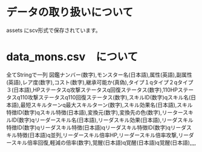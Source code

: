 
# データの取り扱いについて
assets にscv形式で保存されています。

# data_mons.csv　について
全てStringで一列
図鑑ナンバー(数字),モンスター名(日本語),属性(英語),副属性(英語),レア度(数字),コスト(数字),継承可能か(真偽),タイプ１qタイプ２qタイプ３(日本語),HPステータスq攻撃ステータスq回復ステータス(数字),110HPステータスq110攻撃ステータスq110回復ステータス(数字),スキルID(数字)qスキル名(日本語),最短スキルターンq最大スキルターン(数字),スキル効果名(日本語),スキル特徴ID(数字)qスキル特徴(日本語),変換元(数字),変換先の色(数字),リータースキルID(数字)qリーダースキル名(日本語),リーダスキル効果(日本語),リーダスキル特徴ID(数字)qリーダスキル特徴(日本語)qリーダスキル特徴ID(数字)qリーダスキル特徴(日本語)q並列,リーダースキル倍率HP,リーダースキル倍率攻撃,リーダースキル倍率回復,軽減の倍率(数字),覚醒(日本語)q覚醒(日本語)q覚醒(日本語),,,,
